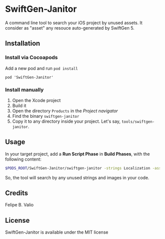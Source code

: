 # SwiftGen-Janitor

A command line tool to search your iOS project by unused assets. It consider as "asset" any resouce auto-generated by SwiftGen 5.

## Installation

### Install via Cocoapods

Add a new pod and run `pod install`

```
pod 'SwiftGen-Janitor'
```

### Install manually

1. Open the Xcode project
2. Build it
3. Open the directory `Products` in the *Project navigator*
4. Find the binary `swiftgen-janitor`
5. Copy it to any directory inside your project. Let's say, `tools/swiftgen-janitor`.

## Usage

In your target project, add a **Run Script Phase** in **Build Phases**, with the following content:

```sh
$PODS_ROOT/SwiftGen-Janitor/swiftgen-janitor -strings Localization -assets ImageAssets
```

So, the tool will search by any unused strings and images in your code.

## Credits

Felipe B. Valio

## License

SwiftGen-Janitor is available under the MIT license
